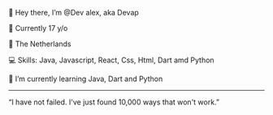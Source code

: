 👋 Hey there, I’m @Dev alex, aka Devap

🧸 Currently 17 y/o

📌 The Netherlands

💻 Skills: Java, Javascript, React, Css, Html, Dart amd Python

🧠 I’m currently learning Java, Dart and Python

---

“I have not failed. I've just found 10,000 ways that won't work.”
